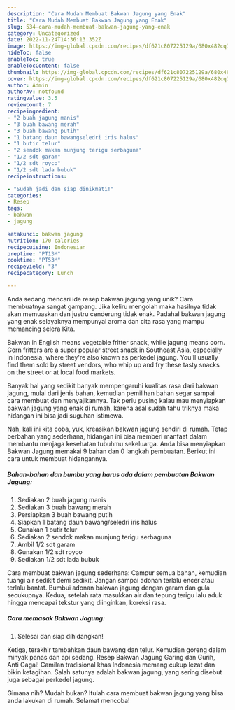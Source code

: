 ```yaml
---
description: "Cara Mudah Membuat Bakwan Jagung yang Enak"
title: "Cara Mudah Membuat Bakwan Jagung yang Enak"
slug: 534-cara-mudah-membuat-bakwan-jagung-yang-enak
category: Uncategorized
date: 2022-11-24T14:36:13.352Z
image: https://img-global.cpcdn.com/recipes/df621c807225129a/680x482cq70/bakwan-jagung-foto-resep-utama.jpg
hideToc: false
enableToc: true
enableTocContent: false
thumbnail: https://img-global.cpcdn.com/recipes/df621c807225129a/680x482cq70/bakwan-jagung-foto-resep-utama.jpg
cover: https://img-global.cpcdn.com/recipes/df621c807225129a/680x482cq70/bakwan-jagung-foto-resep-utama.jpg
author: Admin
authorAv: notfound
ratingvalue: 3.5
reviewcount: 7
recipeingredient:
- "2 buah jagung manis"
- "3 buah bawang merah"
- "3 buah bawang putih"
- "1 batang daun bawangseledri iris halus"
- "1 butir telur"
- "2 sendok makan munjung terigu serbaguna"
- "1/2 sdt garam"
- "1/2 sdt royco"
- "1/2 sdt lada bubuk"
recipeinstructions:

- "Sudah jadi dan siap dinikmati!"
categories:
- Resep
tags:
- bakwan
- jagung

katakunci: bakwan jagung 
nutrition: 170 calories
recipecuisine: Indonesian
preptime: "PT13M"
cooktime: "PT53M"
recipeyield: "3"
recipecategory: Lunch

---
```





Anda sedang mencari ide resep bakwan jagung yang unik? Cara membuatnya sangat gampang. Jika keliru mengolah maka hasilnya tidak akan memuaskan dan justru cenderung tidak enak. Padahal bakwan jagung yang enak selayaknya mempunyai aroma dan cita rasa yang mampu memancing selera Kita.





Bakwan in English means vegetable fritter snack, while jagung means corn. Corn fritters are a super popular street snack in Southeast Asia, especially in Indonesia, where they&#39;re also known as perkedel jagung. You&#39;ll usually find them sold by street vendors, who whip up and fry these tasty snacks on the street or at local food markets.

Banyak hal yang sedikit banyak mempengaruhi kualitas rasa dari bakwan jagung, mulai dari jenis bahan, kemudian pemilihan bahan segar sampai cara membuat dan menyajikannya. Tak perlu pusing kalau mau menyiapkan bakwan jagung yang enak di rumah, karena asal sudah tahu triknya maka hidangan ini bisa jadi suguhan istimewa.






Nah, kali ini kita coba, yuk, kreasikan bakwan jagung sendiri di rumah. Tetap berbahan yang sederhana, hidangan ini bisa memberi manfaat dalam membantu menjaga kesehatan tubuhmu sekeluarga. Anda bisa menyiapkan Bakwan Jagung memakai 9 bahan dan 0 langkah pembuatan. Berikut ini cara untuk membuat hidangannya.

<!--inarticleads1-->

##### Bahan-bahan dan bumbu yang harus ada dalam pembuatan Bakwan Jagung:

1. Sediakan 2 buah jagung manis
1. Sediakan 3 buah bawang merah
1. Persiapkan 3 buah bawang putih
1. Siapkan 1 batang daun bawang/seledri iris halus
1. Gunakan 1 butir telur
1. Sediakan 2 sendok makan munjung terigu serbaguna
1. Ambil 1/2 sdt garam
1. Gunakan 1/2 sdt royco
1. Sediakan 1/2 sdt lada bubuk


Cara membuat bakwan jagung sederhana: Campur semua bahan, kemudian tuangi air sedikit demi sedikit. Jangan sampai adonan terlalu encer atau terlalu bantat. Bumbui adonan bakwan jagung dengan garam dan gula secukupnya. Kedua, setelah rata masukkan air dan tepung terigu lalu aduk hingga mencapai tekstur yang diinginkan, koreksi rasa. 

<!--inarticleads2-->

##### Cara memasak Bakwan Jagung:


1. Selesai dan siap dihidangkan!

Ketiga, terakhir tambahkan daun bawang dan telur. Kemudian goreng dalam minyak panas dan api sedang. Resep Bakwan Jagung Garing dan Gurih, Anti Gagal! Camilan tradisional khas Indonesia memang cukup lezat dan bikin ketagihan. Salah satunya adalah bakwan jagung, yang sering disebut juga sebagai perkedel jagung. 

Gimana nih? Mudah bukan? Itulah cara membuat bakwan jagung yang bisa anda lakukan di rumah. Selamat mencoba!
